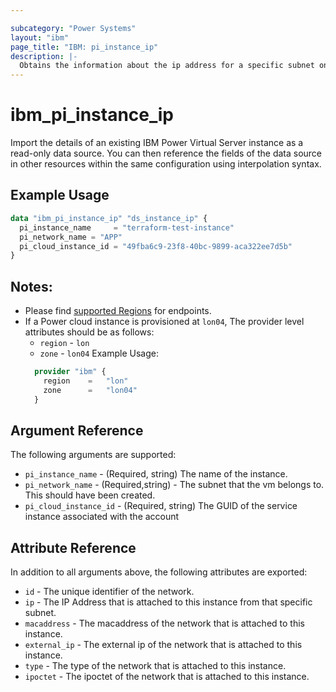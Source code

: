 ```yaml
---

subcategory: "Power Systems"
layout: "ibm"
page_title: "IBM: pi_instance_ip"
description: |-
  Obtains the information about the ip address for a specific subnet on an instance.
---
```


# ibm\_pi_instance_ip

Import the details of an existing IBM Power Virtual Server instance as a read-only data source. You can then reference the fields of the data source in other resources within the same configuration using interpolation syntax.

## Example Usage

```terraform
data "ibm_pi_instance_ip" "ds_instance_ip" {
  pi_instance_name     = "terraform-test-instance"
  pi_network_name = "APP"
  pi_cloud_instance_id = "49fba6c9-23f8-40bc-9899-aca322ee7d5b"
}
```
## Notes:
* Please find [supported Regions](https://cloud.ibm.com/apidocs/power-cloud#endpoint) for endpoints.
* If a Power cloud instance is provisioned at `lon04`, The provider level attributes should be as follows:
  * `region` - `lon`
  * `zone` - `lon04`
  Example Usage:
  ```terraform
    provider "ibm" {
      region    =   "lon"
      zone      =   "lon04"
    }
  ```
## Argument Reference

The following arguments are supported:

* `pi_instance_name` - (Required, string) The name of the instance.
* `pi_network_name` - (Required,string) - The subnet that the vm belongs to. This should have been created.
* `pi_cloud_instance_id` - (Required, string) The GUID of the service instance associated with the account

## Attribute Reference

In addition to all arguments above, the following attributes are exported:

* `id` - The unique identifier of the network.
* `ip` - The IP Address that is attached to this instance from that specific subnet. 
* `macaddress` - The macaddress of the network that is attached to this instance.
* `external_ip` - The external ip of the network that is attached to this instance. 
* `type` - The type of the network that is attached to this instance.
* `ipoctet` - The ipoctet of the network that is attached to this instance.